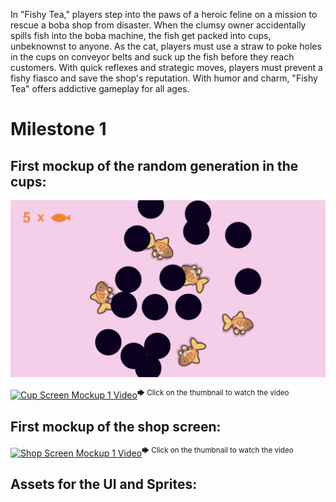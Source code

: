 In "Fishy Tea," players step into the paws of a heroic feline on a mission to rescue a boba shop from disaster. When the clumsy owner accidentally spills fish into the boba machine, the fish get packed into cups, unbeknownst to anyone. As the cat, players must use a straw to poke holes in the cups on conveyor belts and suck up the fish before they reach customers. With quick reflexes and strategic moves, players must prevent a fishy fiasco and save the shop's reputation. With humor and charm, "Fishy Tea" offers addictive gameplay for all ages.

# Milestone 1
## First mockup of the random generation in the cups:
![Mockup of the boba cup screen](<Assets/Cup Screen Mockup 1.png>)

[![Cup Screen Mockup 1 Video](https://img.youtube.com/vi/L1I021azl4Y/maxresdefault.jpg)](https://youtu.be/L1I021azl4Y?autoplay=1)<sup>🡆 Click on the thumbnail to watch the video</sup>

## First mockup of the shop screen:
[![Shop Screen Mockup 1 Video](https://img.youtube.com/vi/RdLDSx53n0g/maxresdefault.jpg)](https://youtu.be/RdLDSx53n0g?autoplay=1)<sup>🡆 Click on the thumbnail to watch the video</sup>

## Assets for the UI and Sprites: